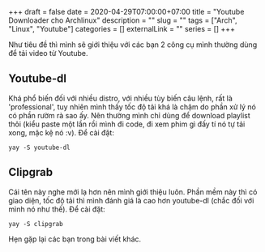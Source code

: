 +++ 
draft = false
date = 2020-04-29T07:00:00+07:00
title = "Youtube Downloader cho Archlinux"
description = ""
slug = "" 
tags = ["Arch", "Linux", "Youtube"]
categories = []
externalLink = ""
series = []
+++

Như tiêu đề thì mình sẽ giới thiệu với các bạn 2 công cụ mình thường dùng để tải video từ Youtube.

## Youtube-dl

Khá phổ biến đối với nhiều distro, với nhiều tùy biến câu lệnh, rất là 'professional', tuy nhiên mình thấy tốc độ tải khá là chậm do phần xử lý nó có phần rườm rà sao ấy. Nên thường mình chỉ dùng để download playlist thôi (kiểu paste một lần rồi mình đi code, đi xem phim gì đấy tí nó tự tải xong, mặc kệ nó :v). Để cài đặt:

```shell
yay -S youtube-dl
```

## Clipgrab

Cái tên này nghe mới lạ hơn nên mình giới thiệu luôn. Phần mềm này thì có giao diện, tốc độ tải thì mình đánh giá là cao hơn youtube-dl (chắc đối với mình nó như thế). Để cài đặt:

```shell
yay -S clipgrab
```

Hẹn gặp lại các bạn trong bài viết khác.
